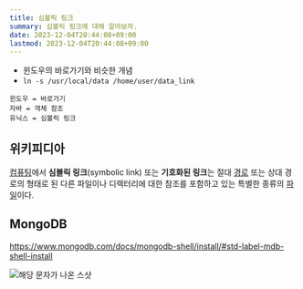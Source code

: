 ```yaml
---
title: 심볼릭 링크
summary: 심볼릭 링크에 대해 알아보자.
date: 2023-12-04T20:44:08+09:00
lastmod: 2023-12-04T20:44:08+09:00
---
```


- 윈도우의 바로가기와 비슷한 개념
- `ln -s /usr/local/data /home/user/data_link`
```
윈도우 = 바로가기 
자바 = 객체 참조
유닉스 = 심볼릭 링크
```

## 위키피디아

[컴퓨팅](https://ko.wikipedia.org/wiki/%EC%BB%B4%ED%93%A8%ED%8C%85)에서 **심볼릭 링크**(symbolic link) 또는 **기호화된 링크**는 절대 [경로](https://ko.wikipedia.org/wiki/%EA%B2%BD%EB%A1%9C "경로") 또는 상대 경로의 형태로 된 다른 파일이나 디렉터리에 대한 참조를 포함하고 있는 특별한 종류의 [파일](https://ko.wikipedia.org/wiki/%EC%BB%B4%ED%93%A8%ED%84%B0_%ED%8C%8C%EC%9D%BC "컴퓨터 파일")이다.

## MongoDB

https://www.mongodb.com/docs/mongodb-shell/install/#std-label-mdb-shell-install

![해당 문자가 나온 스샷](Pasted%20image%2020231204205011.png)

